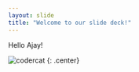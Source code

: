 ```yaml
---
layout: slide
title: "Welcome to our slide deck!"
---
```


Hello Ajay!

![codercat](https://octodex.github.com/images/codercat.jpg)
{: .center}
